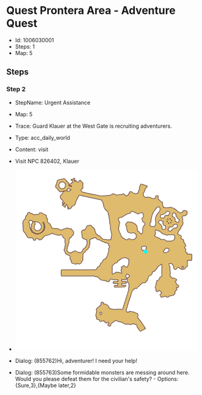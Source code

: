 # Quest Prontera Area - Adventure Quest

- Id: 1006030001
- Steps: 1
- Map: 5

## Steps

### Step 2
- StepName:  Urgent Assistance
- Map:  5
- Trace:  Guard Klauer at the West Gate is recruiting adventurers.
- Type:  acc_daily_world
- Content:  visit
- Visit NPC 826402, Klauer

- ![images/1006030001_2.png](images/1006030001_2.png)
- Dialog: (855762)Hi, adventurer! I need your help!
- Dialog: (855763)Some formidable monsters are messing around here. Would you please defeat them for the civilian's safety? - Options: {Sure,3},{Maybe later,2}


